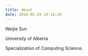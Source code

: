 ```yaml
---
title: about
date: 2018-05-24 19:14:20
---
```


Weijie Sun

University of Alberta

Specialization of Computing Science.


